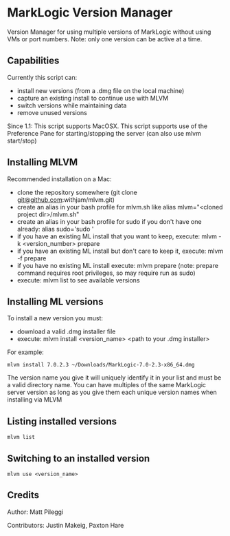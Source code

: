 # MarkLogic Version Manager
 Version Manager for using multiple versions of MarkLogic without using VMs or port numbers.  Note: only one version can be active at a time.

## Capabilities
 Currently this script can:

   -  install new versions (from a .dmg file on the local machine)
   -  capture an existing install to continue use with MLVM
   -  switch versions while maintaining data
   -  remove unused versions
 
 Since 1.1:  This script supports MacOSX.  This script supports use of the Preference Pane for starting/stopping the server (can also use mlvm start/stop)

## Installing MLVM
 Recommended installation on a Mac:

   -  clone the repository somewhere (git clone git@github.com:withjam/mlvm.git)
   -  create an alias in your bash profile for mlvm.sh like alias mlvm="&lt;cloned project dir&gt;/mlvm.sh"
   -  create an alias in your bash profile for sudo if you don't have one already:  alias sudo='sudo '
   -  if you have an existing ML install that you want to keep, execute: mlvm -k &lt;version_number&gt; prepare
   -  if you have an existing ML install but don't care to keep it, execute: mlvm -f prepare
   -  if you have no existing ML install execute: mlvm prepare (note: prepare command requires root privileges, so may require run as sudo)
   -  execute: mlvm list to see available versions

## Installing ML versions

 To install a new version you must:

   - download a valid .dmg installer file
   - execute: mlvm install <version_name> <path to your .dmg installer>

For example:  

    mlvm install 7.0.2.3 ~/Downloads/MarkLogic-7.0-2.3-x86_64.dmg
   
The version name you give it will uniquely identify it in your list and must be a valid directory name.  You can have multiples of the same MarkLogic server version as long as you give them each unique version names when installing via MLVM

## Listing installed versions

    mlvm list

## Switching to an installed version

    mlvm use <version_name>

## Credits

Author: Matt Pileggi

Contributors:  Justin Makeig, Paxton Hare